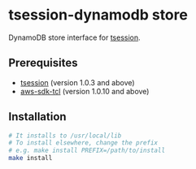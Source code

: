 # tsession-dynamodb store

DynamoDB store interface for [tsession](https://github.com/jerily/tsession).

## Prerequisites

- [tsession](https://github.com/jerily/tsession) (version 1.0.3 and above)
- [aws-sdk-tcl](https://github.com/jerily/aws-sdk-tcl) (version 1.0.10 and above)

## Installation

```bash
# It installs to /usr/local/lib
# To install elsewhere, change the prefix
# e.g. make install PREFIX=/path/to/install
make install
```
